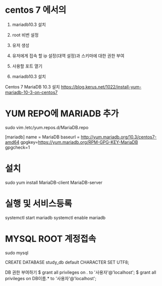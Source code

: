 # centos 7 에서의 
1. mariadb10.3 설치 
2. root 비번 설정 
3. 유저 생성 
4. 유저에게 접속 할 ip 설정(대역 설정)과 스키마에 대한 권한 부여 
5. 사용할 포트 열기 



1. mariadb10.3 설치 

Centos 7 MariaDB 10.3 설치
https://blog.kerus.net/1022/install-yum-mariadb-10-3-on-centos7

# YUM REPO에 MARIADB 추가
sudo vim /etc/yum.repos.d/MariaDB.repo

[mariadb]
name = MariaDB
baseurl = http://yum.mariadb.org/10.3/centos7-amd64
gpgkey=https://yum.mariadb.org/RPM-GPG-KEY-MariaDB
gpgcheck=1

# 설치

sudo yum install MariaDB-client MariaDB-server


# 실행 및 서비스등록

systemctl start mariadb
systemctl enable mariadb


# MYSQL ROOT 계정접속

sudo mysql




CREATE DATABASE study_db default CHARACTER SET UTF8;



DB 권한 부여하기
$ grant all privileges on *.* to '사용자'@'localhost';
$ grant all privileges on DB이름.* to '사용자'@'localhost';


